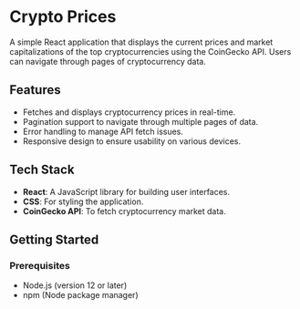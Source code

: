 # Crypto Prices

A simple React application that displays the current prices and market capitalizations of the top cryptocurrencies using the CoinGecko API. Users can navigate through pages of cryptocurrency data.

## Features

- Fetches and displays cryptocurrency prices in real-time.
- Pagination support to navigate through multiple pages of data.
- Error handling to manage API fetch issues.
- Responsive design to ensure usability on various devices.

## Tech Stack

- **React**: A JavaScript library for building user interfaces.
- **CSS**: For styling the application.
- **CoinGecko API**: To fetch cryptocurrency market data.

## Getting Started

### Prerequisites

- Node.js (version 12 or later)
- npm (Node package manager)
